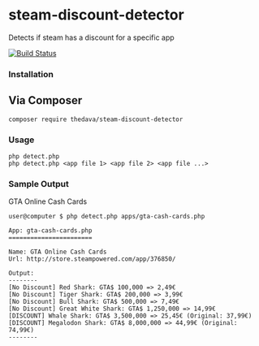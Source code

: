 # steam-discount-detector
Detects if steam has a discount for a specific app

[![Build Status](https://travis-ci.org/thedava/steam-discount-detector.svg?branch=master)](https://travis-ci.org/thedava/steam-discount-detector)

### Installation

## Via Composer
```
composer require thedava/steam-discount-detector
```

### Usage

```
php detect.php
php detect.php <app file 1> <app file 2> <app file ...>
```


### Sample Output
GTA Online Cash Cards

```
user@computer $ php detect.php apps/gta-cash-cards.php

App: gta-cash-cards.php
=======================

Name: GTA Online Cash Cards
Url: http://store.steampowered.com/app/376850/

Output:
--------
[No Discount] Red Shark: GTA$ 100,000 => 2,49€
[No Discount] Tiger Shark: GTA$ 200,000 => 3,99€
[No Discount] Bull Shark: GTA$ 500,000 => 7,49€
[No Discount] Great White Shark: GTA$ 1,250,000 => 14,99€
[DISCOUNT] Whale Shark: GTA$ 3,500,000 => 25,45€ (Original: 37,99€)
[DISCOUNT] Megalodon Shark: GTA$ 8,000,000 => 44,99€ (Original: 74,99€)
--------

```
